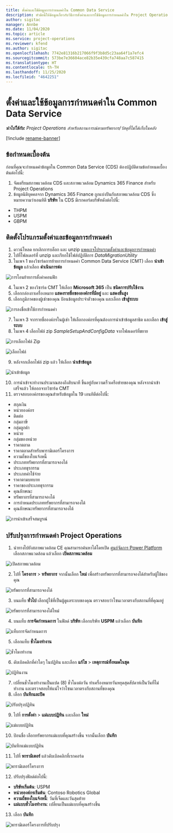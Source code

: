 ```yaml
---
title: ตั้งค่าและใช้ข้อมูลการกำหนดค่าใน Common Data Service
description: หัวข้อนี้ให้ข้อมูลเกี่ยวกับวิธีการตั้งค่าและการใช้ข้อมูลการกำหนดค่าใน Project Operations
author: sigitac
manager: Annbe
ms.date: 11/04/2020
ms.topic: article
ms.service: project-operations
ms.reviewer: kfend
ms.author: sigitac
ms.openlocfilehash: 7742e81316b217066f9f3b8d5c23aa64f1a7efc4
ms.sourcegitcommit: 573be7e36604ace82b35e439cfa748aa7c587415
ms.translationtype: HT
ms.contentlocale: th-TH
ms.lasthandoff: 11/25/2020
ms.locfileid: "4642251"
---
```

# <a name="set-up-and-apply-configuration-data-in-the-common-data-service"></a>ตั้งค่าและใช้ข้อมูลการกำหนดค่าใน Common Data Service 

_**นำไปใช้กับ:** Project Operations สำหรับสถานการณ์ตามทรัพยากร/วัสดุที่ไม่ได้เก็บในคลัง_

[!include [rename-banner](~/includes/cc-data-platform-banner.md)]

## <a name="prerequisites"></a>ข้อกำหนดเบื้องต้น

ก่อนที่คุณจะกำหนดค่าข้อมูลใน Common Data Service (CDS) ต้องปฏิบัติตามข้อกำหนดเบื้องต้นต่อไปนี้:

1.  จัดเตรียมสภาพแวดล้อม CDS และสภาพแวดล้อม Dynamics 365 Finance สำหรับ Project Operations
2.  ข้อมูลนิติบุคคลจาก Dynamics 365 Finance ถูกแบ่งปันกับสภาพแวดล้อม CDS ซึ่งหมายความว่าเอนทิตี **บริษัท** ใน CDS มีเรกคอร์ดบริษัทดังต่อไปนี้:
  - THPM
  - USPM
  - GBPM

## <a name="install-setup-and-configuration-data"></a>ติดตั้งโปรแกรมตั้งค่าและข้อมูลการกำหนดค่า

1. ดาวน์โหลด ยกเลิกการบล็อก และ unzip [แพคเกจโปรแรกมตั้งค่าและข้อมูลการกำหนดค่า](https://download.microsoft.com/download/1/3/4/1349369c-6209-42b7-b3b4-5be0e67cacd8/ProjOpsSampleSetupData-%20Integrated%20UR1.zip)
2. ไปที่โฟลเดอร์ที่ unzip และเรียกใช้ไฟล์ปฏิบัติการ *DataMigrationUtility*
3. ในเพจ 1 ของวิซาร์ดการย้ายการกำหนดค่า Common Data Service (CMT) เลือก **นำเข้าข้อมูล** แล้วเลือก **ดำเนินการต่อ**

![การโอนย้ายการตั้งค่าคอนฟิก](./media/1ConfigurationMigration.png)

4. ในเพจ 2 ของวิซาร์ด CMT ให้เลือก **Microsoft 365** เป็น **ชนิดการปรับใช้งาน**
5. เลือกกล่องกาเครื่องหมาย **แสดงรายชื่อขององค์กรที่มีอยู่** และ **แสดงขั้นสูง**
6. เลือกภูมิภาคของผู้เช่าของคุณ ป้อนข้อมูลประจำตัวของคุณ และเลือก **เข้าสู่ระบบ**

![การลงชื่อเข้าใช้การกำหนดค่า](./media/2ConfigurationSignin.png)

7. ในเพจ 3 จากรายชื่อองค์กรในผู้เช่า ให้เลือกองค์กรที่คุณต้องการนำเข้าข้อมูลสาธิต และเลือก **เข้าสู่ระบบ**
8. ในเพจ 4 เลือกไฟล์ zip *SampleSetupAndConfigData* จากโฟลเดอร์ที่ขยาย

![การเลือกไฟล์ Zip](./media/3ZipFile.png)

![เลือกไฟล์](./media/4SelectAFile.png)

9. หลังจากเลือกไฟล์ zip แล้ว ให้เลือก **นำเข้าข้อมูล**

![นำเข้าข้อมูล](./media/5ImportData.png)

10. การนำเข้าจะทำงานประมาณสองถึงสิบนาที ขึ้นอยู่กับความเร็วเครือข่ายของคุณ หลังจากนำเข้าเสร็จแล้ว ให้ออกจากวิซาร์ด CMT 
11. ตรวจสอบองค์กรของคุณสำหรับข้อมูลใน 19 เอนทิตีต่อไปนี้:

  - สกุลเงิน
  - หน่วยองค์กร
  - ติดต่อ
  - กลุ่มภาษี
  - กลุ่มลูกค้า
  - หน่วย
  - กลุ่มของหน่วย
  - ราคาตลาด
  - ราคาตลาดสำหรับพารามิเตอร์โครงการ
  - ความถี่ของใบแจ้งหนี้
  - ประเภททรัพยากรที่สามารถจองได้
  - ประเภทธุรกรรม
  - ประเภทค่าใช้จ่าย
  - ราคาตามบทบาท
  - ราคาของประเภทธุรกรรม
  - คุณลักษณะ
  - ทรัพยากรที่สามารถจองได้
  - การกำหนดประเภททรัพยากรที่สามารถจองได้
  - คุณลักษณะทรัพยากรที่สามารถจองได้

![การนำเข้าเสร็จสมบูรณ์](./media/6CompleteImport.png)

## <a name="update-project-operations-configurations"></a>ปรับปรุงการกำหนดค่า Project Operations

1. นำทางไปยังสภาพแวดล้อม CE คุณสามารถค้นหาได้โดยเปิด [ศูนย์จัดการ Power Platform](https://admin.powerplatform.microsoft.com/environments) เลือกสภาพแวดล้อม แล้วเลือก **เปิดสภาพแวดล้อม** 

![เปิดสภาพแวดล้อม](./media/7OpenEnvironment.png)

2. ไปที่ **โครงการ** > **ทรัพยากร** จากนั้นเลือก **ใหม่** เพื่อสร้างทรัพยากรที่สามารถจองได้สำหรับผู้ใช้ของคุณ

![ทรัพยากรที่สามารถจองได้](./media/8BookableResources.png)

3. บนแท็บ **ทั่วไป** เลือกผู้ใช้ที่เป็นผู้ดูแลระบบของคุณ ตรวจสอบว่าโซนเวลาตรงกับสถานที่ที่คุณอยู่ 

![ทรัพยากรที่สามารถจองได้ใหม่](./media/9NewBookableResource.png)

4. บนแท็บ **การจัดกำหนดการ** ในฟิลด์ **บริษัท** เลือกบริษัท **USPM** แล้วเลือก **บันทึก** 

![แท็บการจัดกำหนดการ](./media/10SchedulingTab.png)

5. เลือกแท็บ **ชั่วโมงทำงาน**  

![ชั่วโมงทำงาน](./media/11WorkHours.png)

6. ดับเบิลคลิกที่ค่าใดๆ ในปฏิทิน และเลือก **แก้ไข** > **เหตุการณ์ทั้งหมดในชุด** 

![ปฏิทินงาน](./media/12WorkCalendar.png)

7. เปลี่ยนชั่วโมงทำงานเป็นแปด (8) ชั่วโมงต่อวัน ทำเครื่องหมายวันหยุดสุดสัปดาห์เป็นวันที่ไม่ทำงาน และตรวจสอบให้แน่ใจว่าโซนเวลาตรงกับสถานที่ของคุณ 
8. เลือก **บันทึกและปิด**

![ปรับปรุงปฏิทิน](./media/13UpdateCalendar.png)

9. ไปที่ **การตั้งค่า** > **แม่แบบปฏิทิน** และเลือก **ใหม่**
 
 ![แม่แบบปฏิทิน](./media/14CalendarTemplates.png)
 
 10. ป้อนชื่อ เลือกทรัพยากรแม่แบบที่คุณสร้างขึ้น จากนั้นเลือก **บันทึก** 
 
 ![บันทึกแม่แบบปฏิทิน](./media/15SaveCalendarTemplate.png)
 
 11. ไปที่ **พารามิเตอร์** แล้วดับเบิลคลิกที่เรกคอร์ด 
 
 ![พารามิเตอร์โครงการ](./media/16ProjectParameters.png)
 
12. ปรับปรุงฟิลด์ต่อไปนี้:

 - **บริษัทเริ่มต้น**: USPM
 - **หน่วยองค์กรเริ่มต้น**: Contoso Robotics Global
 - **ความถี่ของใบแจ้งหนี้**: วันที่เจ็ดและวันสุดท้าย
 - **แม่แบบชั่วโมงทำงาน**: เปลี่ยนเป็นแม่แบบที่คุณสร้างขึ้น

13. เลือก **บันทึก** 

![พารามิเตอร์โครงการที่ปรับปรุง](./media/17UpdatedProjectParameters.png)
